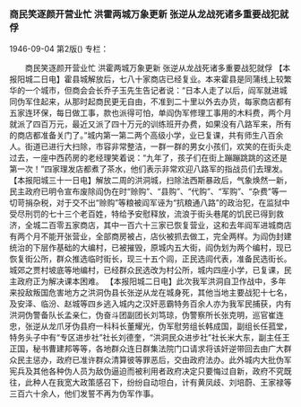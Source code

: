 ### 商民笑逐颜开营业忙  洪霍两城万象更新  张逆从龙战死诸多重要战犯就俘

1946-09-04
第2版()
专栏：

　　商民笑逐颜开营业忙
    洪霍两城万象更新
    张逆从龙战死诸多重要战犯就俘
    【本报阳城二日电】霍县城解放后，七八十家商店已经复业。本来霍县是同蒲线上较繁华的一个城市，但商会会长乔子玉先生告记者说：“日本人走了以后，阎军就进城同伪军住起来，从那时起商民更无自由，不准到二十里以外去办货，每家商店都有五家连环保，每日做工事，款也派得可怕，单阎伪军修理工事用的木料费，两个月就派了四百万元，最近又派了四十万元的训练班开办费，如果没有八路军来，所有的商店都准备关门了。”城内第一第二两个高级小学，业已复课，共有师生八百余人。街道已进行大扫除，市容非常整洁，一群一群的男女小孩们，欢笑的在街头走过去，一座中西药房的老经理笑着说：“九年了，孩子们在街上蹦蹦跳跳的这还是第一次！”四家理发店都煮了茶水，他们表示非常欢迎八路军的指战员们去理发。
    【本报阳城三十一日电】解放二周的洪洞城，扫除法西斯暴政后，气象焕然一新，民主政府已明令宣布废除阎伪在时“赊购”、“县购”、“代购”、“军购”、“杂费”等一切苛捐杂税，对于交不出“赊购”等粮被阎军诬为“抗粮通八路”的政治犯，在监狱中受尽刑罚的七十三个老百姓，特给予安慰释放，流浪于街头巷尾的饥民已得到救济，全城二百零五家商店，其中一百六十三家已恢复营业，这和去年阎军进城商店有两个月不能开张营业，全部商房被占，店伙被抓去做工，完全两样。为阎伪封建统治的下层作基础的大编村，已被摧毁，原城内五大街，阎伪划为两个编村，现已恢复街公所，群众推选临时街长，现三十五个闾，正民选闾代表，准备民选街长。城郊之贾村坡底等地编村，已经群众民选改为村公所，城内四座小学，已复课，民主政府正为解决课本困难。
    【本报阳城二日电】此次我军洪洞自卫作战中，多年来投敌叛国危害地方之洪洞伪县长张逆从龙在城身死，其他当地主要战犯十七名，及安泽、临汾、赵城等四乡逃入城内之汉奸恶霸特务百余人亦为我军民捕获，内有洪洞伪警备队长孟亲仁，伪奋斗团副团长刘笃琼，伪警察所长张克明，巡官崔连忠，张逆从龙爪牙伪县府一科科长董耀光，伪军慰劳组长韩成国，副组长任菰堂，特务头子中有“专区进步社”社长刘德奎，“洪洞民众进步社”社长米大东，副主任王正国，秘书曹建邦等等，各地群众连日群集法院门口请求将该奸逆带回去由广大群众民主惩办，政府已准许群众清算彼等罪恶后，交由政府法办。此外城内大批伪军宪兵及其他各种伪人员为敌伪逼迫而被利用者政府决定只要悔过自新，政府不究既往，此种人在我宽大政策感召下，纷纷自动坦白，计有黄凤歧、刘培蔚、王家禄等三百六十余人，他们发誓不再为伪军作事。
